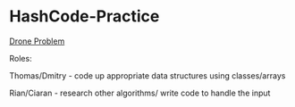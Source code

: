 # HashCode-Practice
[Drone Problem](https://hashcode.withgoogle.com/2016/tasks/hashcode2016_qualification_task.pdf)

Roles:

Thomas/Dmitry - code up appropriate data structures using classes/arrays

Rian/Ciaran - research other algorithms/ write code to handle the input

